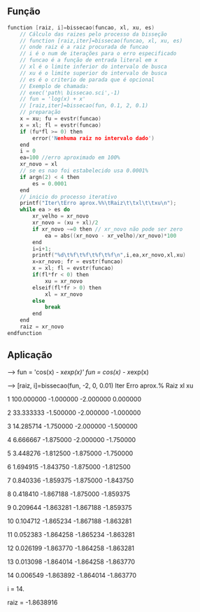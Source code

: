 ## Função

```C
function [raiz, i]=bissecao(funcao, xl, xu, es)
    // Cálculo das raizes pelo processo da bisseção
    // function [raiz,iter]=bissecao(funcao, xl, xu, es)
    // onde raiz é a raiz procurada de funcao
    // i é o num de iterações para o erro especificado
    // funcao é a função de entrada literal em x
    // xl é o limite inferior do intervalo de busca
    // xu é o limite superior do intervalo de busca
    // es é o criterio de parada que é opcional
    // Exemplo de chamada:
    // exec('path\ bissecao.sci',-1)
    // fun = 'log(x) + x'
    // [raiz,iter]=bissecao(fun, 0.1, 2, 0.1)
    // preparação
    x = xu; fu = evstr(funcao)
    x = xl; fl = evstr(funcao)
    if (fu*fl >= 0) then
        error('Nenhuma raiz no intervalo dado')
    end
    i = 0 
    ea=100 //erro aproximado em 100%
    xr_novo = xl
    // se es nao foi estabelecido usa 0.0001%
    if argn(2) < 4 then  
        es = 0.0001
    end
    // inicio do processo iterativo
    printf("Iter\tErro aprox.%%\tRaiz\t\txl\t\txu\n");
    while ea > es do
        xr_velho = xr_novo
        xr_novo = (xu + xl)/2
        if xr_novo ~=0 then // xr_novo não pode ser zero
            ea = abs((xr_novo - xr_velho)/xr_novo)*100
        end
        i=i+1;
        printf("%d\t%f\t%f\t%f\t%f\n",i,ea,xr_novo,xl,xu)
        x=xr_novo; fr = evstr(funcao)
        x = xl; fl = evstr(funcao)
        if(fl*fr < 0) then
            xu = xr_novo
        elseif(fl*fr > 0) then
            xl = xr_novo
        else
            break
        end
    end
    raiz = xr_novo
endfunction


```

## Aplicação

--> fun = 'cos(x) - x*exp(x)'
 fun  = cos(x) - x*exp(x)
 
--> [raiz, i]=bissecao(fun, -2, 0, 0.01)
Iter	Erro aprox.%	Raiz		xl		xu

1	100.000000	-1.000000	-2.000000	0.000000

2	33.333333	-1.500000	-2.000000	-1.000000

3	14.285714	-1.750000	-2.000000	-1.500000

4	6.666667	-1.875000	-2.000000	-1.750000

5	3.448276	-1.812500	-1.875000	-1.750000

6	1.694915	-1.843750	-1.875000	-1.812500

7	0.840336	-1.859375	-1.875000	-1.843750

8	0.418410	-1.867188	-1.875000	-1.859375

9	0.209644	-1.863281	-1.867188	-1.859375

10	0.104712	-1.865234	-1.867188	-1.863281

11	0.052383	-1.864258	-1.865234	-1.863281

12	0.026199	-1.863770	-1.864258	-1.863281

13	0.013098	-1.864014	-1.864258	-1.863770

14	0.006549	-1.863892	-1.864014	-1.863770

 i  = 14.

 raiz  = -1.8638916
